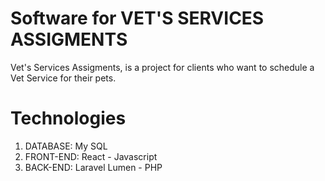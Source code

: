 # Software for VET'S SERVICES ASSIGMENTS

Vet's Services Assigments, is a project for clients who want to schedule a Vet Service for their pets.

# Technologies

1. DATABASE: My SQL
2. FRONT-END: React - Javascript
3. BACK-END: Laravel Lumen - PHP